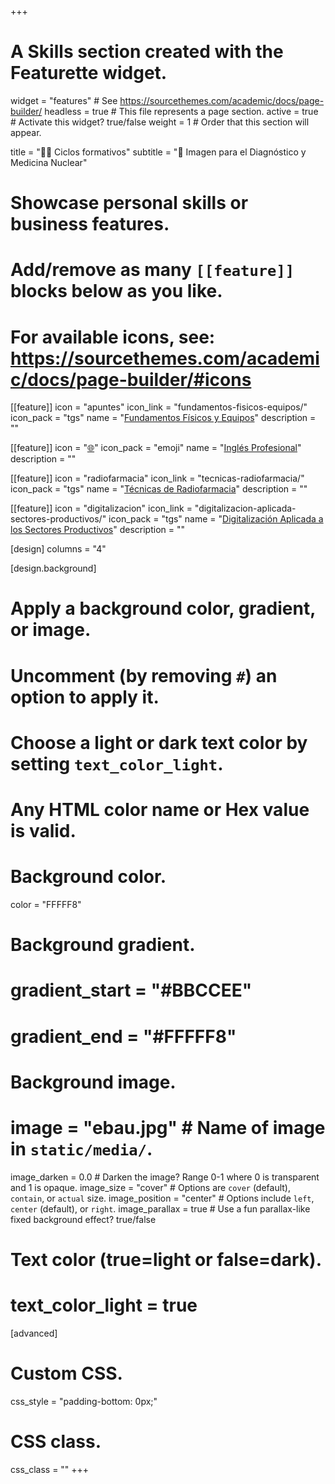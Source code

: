 +++
# A Skills section created with the Featurette widget.
widget = "features"  # See https://sourcethemes.com/academic/docs/page-builder/
headless = true  # This file represents a page section.
active = true  # Activate this widget? true/false
weight = 1  # Order that this section will appear.

title = "🧑‍🏫 Ciclos formativos"
subtitle = "🩻 Imagen para el Diagnóstico y Medicina Nuclear"

# Showcase personal skills or business features.
#
# Add/remove as many `[[feature]]` blocks below as you like.
#
# For available icons, see: https://sourcethemes.com/academic/docs/page-builder/#icons

[[feature]]
  icon = "apuntes"
  icon_link = "fundamentos-fisicos-equipos/"
  icon_pack = "tgs"
  name = "[Fundamentos Físicos y Equipos](fundamentos-fisicos-equipos/)"
  description = ""

[[feature]]
  icon = "[🌐](ingles-profesional)"
  icon_pack = "emoji"
  name = "[Inglés Profesional](ingles-profesional)"
  description = ""

[[feature]]
  icon = "radiofarmacia"
  icon_link = "tecnicas-radiofarmacia/"
  icon_pack = "tgs"
  name = "[Técnicas de Radiofarmacia](tecnicas-radiofarmacia/)"
  description = ""

[[feature]]
  icon = "digitalizacion"
  icon_link = "digitalizacion-aplicada-sectores-productivos/"
  icon_pack = "tgs"
  name = "[Digitalización Aplicada a los Sectores Productivos](digitalizacion-aplicada-sectores-productivos/)"
  description = ""

[design]
  columns = "4"

[design.background]
  # Apply a background color, gradient, or image.
  #   Uncomment (by removing `#`) an option to apply it.
  #   Choose a light or dark text color by setting `text_color_light`.
  #   Any HTML color name or Hex value is valid.

  # Background color.
  color = "FFFFF8"

  # Background gradient.
  # gradient_start = "#BBCCEE"
  # gradient_end = "#FFFFF8"

  # Background image.
  # image = "ebau.jpg"  # Name of image in `static/media/`.
  image_darken = 0.0  # Darken the image? Range 0-1 where 0 is transparent and 1 is opaque.
  image_size = "cover"  #  Options are `cover` (default), `contain`, or `actual` size.
  image_position = "center"  # Options include `left`, `center` (default), or `right`.
  image_parallax = true  # Use a fun parallax-like fixed background effect? true/false

  # Text color (true=light or false=dark).
  # text_color_light = true

[advanced]
 # Custom CSS.
 css_style = "padding-bottom: 0px;"

 # CSS class.
 css_class = ""
+++